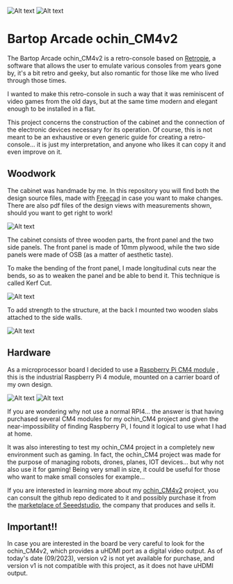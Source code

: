 ![Alt text](images/logo.png?raw=true&=200x "ochin_CM4")
![Alt text](images/BartopArcade_ochin_CM4v2_side.jpg?raw=true&=200x "Bartop Arcade ochin_CM4v2")
# Bartop Arcade ochin_CM4v2

The Bartop Arcade ochin_CM4v2 is a retro-console based on [Retropie](https://retropie.org.uk/), a software that allows the user to emulate various consoles from years gone by, it's a bit retro and geeky, but also romantic for those like me who lived through those times.

I wanted to make this retro-console in such a way that it was reminiscent of video games from the old days, but at the same time modern and elegant enough to be installed in a flat.

This project concerns the construction of the cabinet and the connection of the electronic devices necessary for its operation. Of course, this is not meant to be an exhaustive or even generic guide for creating a retro-console... it is just my interpretation, and anyone who likes it can copy it and even improve on it.

## Woodwork
The cabinet was handmade by me. In this repository you will find both the design source files, made with [Freecad](https://www.freecad.org) in case you want to make changes. There are also pdf files of the design views with measurements shown, should you want to get right to work!

![Alt text](images/project_drawing_ISO.jpg?raw=true&=200x "Bartop Arcade ochin_CM4v2 ISO")

The cabinet consists of three wooden parts, the front panel and the two side panels. The front panel is made of 10mm plywood, while the two side panels were made of OSB (as a matter of aesthetic taste).

To make the bending of the front panel, I made longitudinal cuts near the bends, so as to weaken the panel and be able to bend it. This technique is called Kerf Cut.

![Alt text](images/BartopArcade_ochin_CM4v2_inside_dwn.jpg?raw=true&=200x "Bartop Arcade ochin_CM4v2 kerf")

To add strength to the structure, at the back I mounted two wooden slabs attached to the side walls.

![Alt text](images/BartopArcade_ochin_CM4v2_back.jpg?raw=true&=200x "Bartop Arcade ochin_CM4v2 back")


## Hardware
As a microprocessor board I decided to use a [Raspberry Pi CM4 module](https://www.raspberrypi.com/products/compute-module-4/?variant=raspberry-pi-cm4001000) , this is the industrial Raspberry Pi 4 module, mounted on a carrier board of my own design. 

![Alt text](images/Ochin_CM4_main_top_back.jpg?raw=true&=200x "ochin_CM4v2")
![Alt text](images/IMG_20230827_132848.jpg?raw=true&=200x "ochin_CM4v2")

If you are wondering why not use a normal RPI4... the answer is that having purchased several CM4 modules for my ochin_CM4 project and given the near-impossibility of finding Raspberry Pi, I found it logical to use what I had at home. 

It was also interesting to test my ochin_CM4 project in a completely new environment such as gaming. In fact, the ochin_CM4 project was made for the purpose of managing robots, drones, planes, IOT devices... but why not also use it for gaming! Being very small in size, it could be useful for those who want to make small consoles for example...

If you are interested in learning more about my [ochin_CM4v2](https://github.com/ochin-space/ochin-CM4v2) project, you can consult the github repo dedicated to it and possibly purchase it from the [marketplace of Seeedstudio](https://www.seeedstudio.com/), the company that produces and sells it.

## Important!!
In case you are interested in the board be very careful to look for the ochin_CM4v2, which provides a uHDMI port as a digital video output. As of today's date (09/2023), version v2 is not yet available for purchase, and version v1 is not compatible with this project, as it does not have uHDMI output.